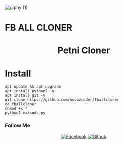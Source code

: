 
![giphy (1)](https://user-images.githubusercontent.com/76752507/103382929-1563e300-4b1b-11eb-9ab4-02403e2113a0.gif)

# FB ALL CLONER
<h1 align="center">
  Petni Cloner
</h1>
</div>
<p align="center">




 # Install 
  ```
  apt update && apt upgrade 
  apt install python2 -y
  apt install git -y
  git clone https://github.com/noobzcoder/fballcloner
  cd fballcloner
  chmod +x *
  python2 maksuda.py
  ```
 
### Follow Me ###
<p align="center">
<a href="https://fb.com/100270428688672"><img title="Facebook" src="https://img.shields.io/badge/Facebook-NoobZ-red?style=for-the-badge&logo=facebook"></a>
<a href="https://github.com/noobzcoder"><img title="Github" src="https://img.shields.io/badge/Github-noobz--coder-blue?style=for-the-badge&logo=github"></a>

